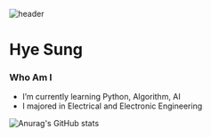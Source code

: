 
![header](https://capsule-render.vercel.app/api?type=waving&color=auto&height=300&section=header&text=Hi%20There!&fontSize=90&animation=fadeIn&fontColor=e3efef)

# Hye Sung
### Who Am I
- I’m currently learning Python, Algorithm, AI
- I majored in Electrical and Electronic Engineering


![Anurag's GitHub stats](https://github-readme-stats.vercel.app/api?username=Fortuna3Co&show_icons=true&theme=solarized-light)
